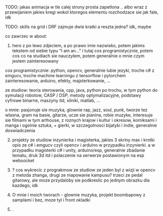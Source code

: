 TODO: jakas animacja w tle calej strony prosta zapetlona
.. albo wraz z przewijaniem jakies kregi wokol ktoregos elementu rozchodzace sie jak fale, idk

TODO: skills na grid i DRF zajmuje dwie kratki a reszta jedna? idk, maybe


co zawrzec w about:

1. hero z po lewo zdjeciem, a po prawo imie nazwisko, potem jakims tekstem od siebie typu "I am an..." i tutaj cos programistycznie, potem cos co na studiach sie nauczylem, potem generalnie o mnie czym jestem zainteresowany

cos programistycznie: python, opencv, generalnie lubie jezyki, troche c# z emgucv, troche machine learningu z tensorflow i pytorchem zainteresowanie, arduino, efekty, majsterkowanie, ...

ze studiow: teoria sterowania, cpp, java, python po trochu, w tym python do symulacji robotow, CASP / DSP, metody optymalizacyjne, podstawy cyfrowe binarne, maszyny itd, silniki, matlab, ...

o mnie: pasjonuje sie muzyka, glownie rap, jazz, soul, punk, tworze tez wlasna, gram na basie, gitarze, ucze sie pianina, robie muzyke, interesuje sie filmami w tym arthouse, z roznych krajow i kultur i okresow, komiksami i manga i ogolnie sztuka, + gierki, w szczegolnosci bijatyki i indie, generalnie doswiadczenia

2. projekty ze studiow inzynierka i magisterka, jakies 3 skriny max i krotki opis ze c# i emgucv czyli opencv i arduino w przypadku inzynierki. a w przypadku magisterki c# i unity, arduino/esp, generalnie zbadanie tematu, druk 3d itd i polaczenie na serwerze postawionym na esp websocket

3. ? cos wykrecic z prograkmow ze studiow ze jeden byl z wizji w opencv z metoda zhanga, drugi ze mapowanie kampusu? trzeci ze pedal gitarowy, ale moze przydaloby sie podkreslic po jednym obrazku dla kazdego, idk

4. O mnie i moich tworach - glownie muzyka, projekt boombapowy z samplami i bez, moze tyl i front okladki

5. .